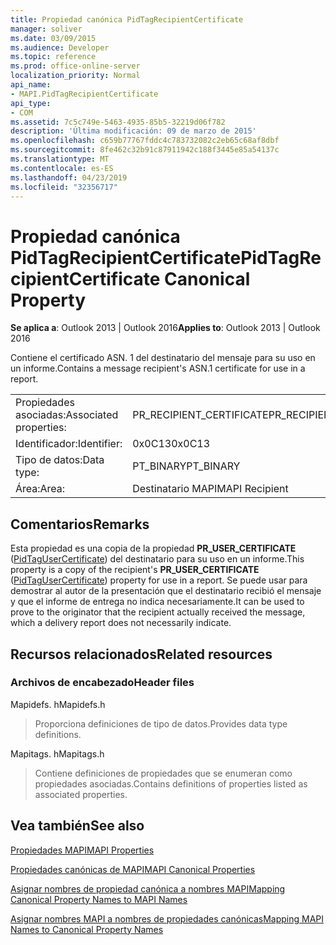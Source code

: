 ```yaml
---
title: Propiedad canónica PidTagRecipientCertificate
manager: soliver
ms.date: 03/09/2015
ms.audience: Developer
ms.topic: reference
ms.prod: office-online-server
localization_priority: Normal
api_name:
- MAPI.PidTagRecipientCertificate
api_type:
- COM
ms.assetid: 7c5c749e-5463-4935-85b5-32219d06f782
description: 'Última modificación: 09 de marzo de 2015'
ms.openlocfilehash: c659b77767fddc4c783732082c2eb65c68af8dbf
ms.sourcegitcommit: 8fe462c32b91c87911942c188f3445e85a54137c
ms.translationtype: MT
ms.contentlocale: es-ES
ms.lasthandoff: 04/23/2019
ms.locfileid: "32356717"
---
```

# <a name="pidtagrecipientcertificate-canonical-property"></a><span data-ttu-id="c6c22-103">Propiedad canónica PidTagRecipientCertificate</span><span class="sxs-lookup"><span data-stu-id="c6c22-103">PidTagRecipientCertificate Canonical Property</span></span>

  
  
<span data-ttu-id="c6c22-104">**Se aplica a**: Outlook 2013 | Outlook 2016</span><span class="sxs-lookup"><span data-stu-id="c6c22-104">**Applies to**: Outlook 2013 | Outlook 2016</span></span> 
  
<span data-ttu-id="c6c22-105">Contiene el certificado ASN. 1 del destinatario del mensaje para su uso en un informe.</span><span class="sxs-lookup"><span data-stu-id="c6c22-105">Contains a message recipient's ASN.1 certificate for use in a report.</span></span>
  
|||
|:-----|:-----|
|<span data-ttu-id="c6c22-106">Propiedades asociadas:</span><span class="sxs-lookup"><span data-stu-id="c6c22-106">Associated properties:</span></span>  <br/> |<span data-ttu-id="c6c22-107">PR_RECIPIENT_CERTIFICATE</span><span class="sxs-lookup"><span data-stu-id="c6c22-107">PR_RECIPIENT_CERTIFICATE</span></span>  <br/> |
|<span data-ttu-id="c6c22-108">Identificador:</span><span class="sxs-lookup"><span data-stu-id="c6c22-108">Identifier:</span></span>  <br/> |<span data-ttu-id="c6c22-109">0x0C13</span><span class="sxs-lookup"><span data-stu-id="c6c22-109">0x0C13</span></span>  <br/> |
|<span data-ttu-id="c6c22-110">Tipo de datos:</span><span class="sxs-lookup"><span data-stu-id="c6c22-110">Data type:</span></span>  <br/> |<span data-ttu-id="c6c22-111">PT_BINARY</span><span class="sxs-lookup"><span data-stu-id="c6c22-111">PT_BINARY</span></span>  <br/> |
|<span data-ttu-id="c6c22-112">Área:</span><span class="sxs-lookup"><span data-stu-id="c6c22-112">Area:</span></span>  <br/> |<span data-ttu-id="c6c22-113">Destinatario MAPI</span><span class="sxs-lookup"><span data-stu-id="c6c22-113">MAPI Recipient</span></span>  <br/> |
   
## <a name="remarks"></a><span data-ttu-id="c6c22-114">Comentarios</span><span class="sxs-lookup"><span data-stu-id="c6c22-114">Remarks</span></span>

<span data-ttu-id="c6c22-115">Esta propiedad es una copia de la propiedad **PR_USER_CERTIFICATE** ([PidTagUserCertificate](pidtagusercertificate-canonical-property.md)) del destinatario para su uso en un informe.</span><span class="sxs-lookup"><span data-stu-id="c6c22-115">This property is a copy of the recipient's **PR_USER_CERTIFICATE** ([PidTagUserCertificate](pidtagusercertificate-canonical-property.md)) property for use in a report.</span></span> <span data-ttu-id="c6c22-116">Se puede usar para demostrar al autor de la presentación que el destinatario recibió el mensaje y que el informe de entrega no indica necesariamente.</span><span class="sxs-lookup"><span data-stu-id="c6c22-116">It can be used to prove to the originator that the recipient actually received the message, which a delivery report does not necessarily indicate.</span></span>
  
## <a name="related-resources"></a><span data-ttu-id="c6c22-117">Recursos relacionados</span><span class="sxs-lookup"><span data-stu-id="c6c22-117">Related resources</span></span>

### <a name="header-files"></a><span data-ttu-id="c6c22-118">Archivos de encabezado</span><span class="sxs-lookup"><span data-stu-id="c6c22-118">Header files</span></span>

<span data-ttu-id="c6c22-119">Mapidefs. h</span><span class="sxs-lookup"><span data-stu-id="c6c22-119">Mapidefs.h</span></span>
  
> <span data-ttu-id="c6c22-120">Proporciona definiciones de tipo de datos.</span><span class="sxs-lookup"><span data-stu-id="c6c22-120">Provides data type definitions.</span></span>
    
<span data-ttu-id="c6c22-121">Mapitags. h</span><span class="sxs-lookup"><span data-stu-id="c6c22-121">Mapitags.h</span></span>
  
> <span data-ttu-id="c6c22-122">Contiene definiciones de propiedades que se enumeran como propiedades asociadas.</span><span class="sxs-lookup"><span data-stu-id="c6c22-122">Contains definitions of properties listed as associated properties.</span></span>
    
## <a name="see-also"></a><span data-ttu-id="c6c22-123">Vea también</span><span class="sxs-lookup"><span data-stu-id="c6c22-123">See also</span></span>



[<span data-ttu-id="c6c22-124">Propiedades MAPI</span><span class="sxs-lookup"><span data-stu-id="c6c22-124">MAPI Properties</span></span>](mapi-properties.md)
  
[<span data-ttu-id="c6c22-125">Propiedades canónicas de MAPI</span><span class="sxs-lookup"><span data-stu-id="c6c22-125">MAPI Canonical Properties</span></span>](mapi-canonical-properties.md)
  
[<span data-ttu-id="c6c22-126">Asignar nombres de propiedad canónica a nombres MAPI</span><span class="sxs-lookup"><span data-stu-id="c6c22-126">Mapping Canonical Property Names to MAPI Names</span></span>](mapping-canonical-property-names-to-mapi-names.md)
  
[<span data-ttu-id="c6c22-127">Asignar nombres MAPI a nombres de propiedades canónicas</span><span class="sxs-lookup"><span data-stu-id="c6c22-127">Mapping MAPI Names to Canonical Property Names</span></span>](mapping-mapi-names-to-canonical-property-names.md)

